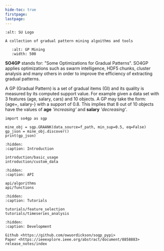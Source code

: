 ```yaml
---
hide-toc: true
firstpage:
lastpage:
---
```


```{project-logo} _static/img/logo_su.png
:alt: SU Logo
```

```{project-heading}
A collection of gradual pattern mining algoithms and tools
```

```{figure} _static/img/gp-mining.png
   :alt: GP Mining
   :width: 500
```

**SO4GP** stands for: "Some Optimizations for Gradual Patterns". SO4GP applies optimizations such as swarm intelligence, HDF5 chunks, cluster analysis and many others in order to improve the efficiency of extracting gradual patterns. 

A GP (Gradual Pattern) is a set of gradual items (GI) and its quality is measured by its computed support value. For example given a data set with 3 features (age, salary, cars) and 10 objects. A GP may take the form: {age+, salary-} with a support of 0.8. This implies that 8 out of 10 objects have the values of **age** *'increasing'* and **salary** *'decreasing'*.

```{code-block} python
import so4gp as sgp

mine_obj = sgp.GRAANK(data_source=f_path, min_sup=0.5, eq=False)
gp_json = mine_obj.discover()
print(gp_json)
```

```{toctree}
:hidden:
:caption: Introduction

introduction/basic_usage
introduction/custom_data
```

```{toctree}
:hidden:
:caption: API

api/algorithms
api/functions
```

```{toctree}
:hidden:
:caption: Tutorials

tutorials/feature_selection
tutorials/timeseries_analysis
```


```{toctree}
:hidden:
:caption: Development

Github <https://github.com/owuordickson/sogp_pypi>
Paper <https://ieeexplore.ieee.org/abstract/document/8858883>
release_notes/index
```